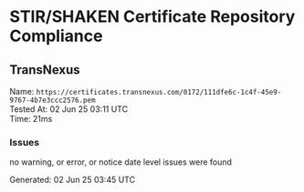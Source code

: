 # STIR/SHAKEN Certificate Repository Compliance

## TransNexus

Name: `https://certificates.transnexus.com/0172/111dfe6c-1c4f-45e9-9767-4b7e3ccc2576.pem`\
Tested At: 02 Jun 25 03:11 UTC\
Time: 21ms

### Issues

no warning, or error, or notice date level issues were found

Generated: 02 Jun 25 03:45 UTC